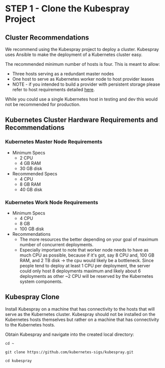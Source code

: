 # STEP 1 - Clone the Kubespray Project

## Cluster Recommendations

We recommend using the Kubespray project to deploy a cluster. Kubespray uses Ansible to make the deployment of a Kubernetes cluster easy.

The recommended minimum number of hosts is four. This is meant to allow:

* Three hosts serving as a redundant master nodes
* One host to serve as Kubernetes worker node to host provider leases
* NOTE - if you intended to build a provider with persistent storage please refer to host requirements detailed [here](https://docs.akash.network/testnet-technical-docs/provider-persistent-storage-enablement).

While you could use a single Kubernetes host in testing and dev this would not be recommended for production.

## Kubernetes Cluster Hardware Requirements and Recommendations

### Kubernetes Master Node Requirements

* Minimum Specs
  * 2 CPU
  * 4 GB RAM
  * 30 GB disk
* Recommended Specs
  * 4 CPU
  * 8 GB RAM
  * 40 GB disk

### Kubernetes Work Node Requirements

* Minimum Specs
  * 4 CPU
  * 8 GB
  * 100 GB disk
* Recommendations
  * The more resources the better depending on your goal of maximum number of concurrent deployments.&#x20;
  * Especially important to note that worker node needs to have as much CPU as possible, because if it's got, say 8 CPU and, 100 GB RAM, and 2 TB disk -> the cpu would likely be a bottleneck. Since people tend to deploy at least 1 CPU per deployment, the server could only host 8 deployments maximum and likely about 6 deployments as other \~2 CPU will be reserved by the Kubernetes system components.

## **Kubespray Clone**

Install Kubespray on a machine that has connectivity to the hosts that will serve as the Kubernetes cluster.  Kubespray should not be installed on the Kubernetes hosts themselves but rather on a machine that has connectivity to the Kubernetes hosts.

Obtain Kubespray and navigate into the created local directory:

```
cd ~

git clone https://github.com/kubernetes-sigs/kubespray.git

cd kubespray
```
